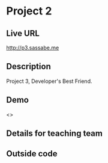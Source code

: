 # Project 2

## Live URL
<http://p3.sassabe.me>

## Description
Project 3, Developer's Best Friend.

## Demo
<>

## Details for teaching team


## Outside code
